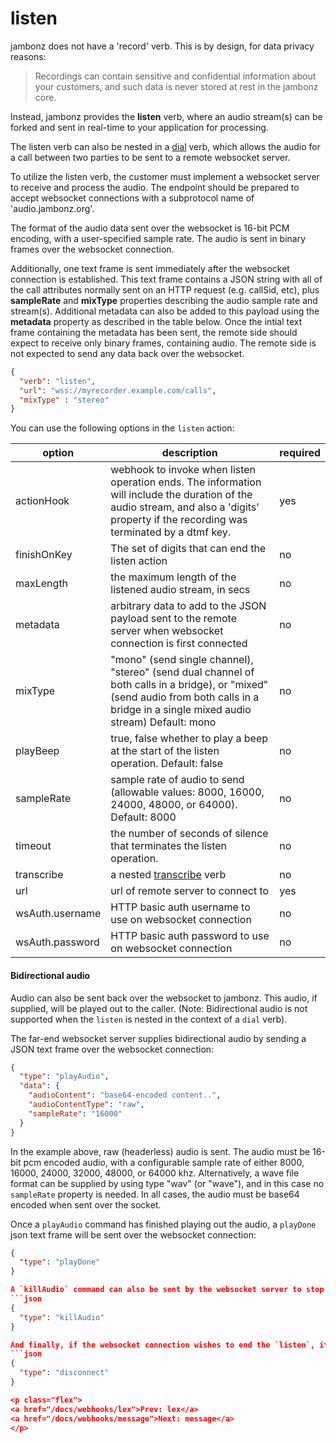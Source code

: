 # listen

jambonz does not have a 'record' verb. This is by design, for data privacy reasons:  

>Recordings can contain sensitive and confidential information about your customers, and such data is never stored at rest in the jambonz core.

Instead, jambonz provides the **listen** verb, where an audio stream(s) can be forked and sent in real-time to your application for processing.

The listen verb can also be nested in a [dial](#dial) verb, which allows the audio for a call between two parties to be sent to a remote websocket server.

To utilize the listen verb, the customer must implement a websocket server to receive and process the audio.  The endpoint should be prepared to accept websocket connections with a subprotocol name of 'audio.jambonz.org'.  

The format of the audio data sent over the websocket is 16-bit PCM encoding, with a user-specified sample rate.  The audio is sent in binary frames over the websocket connection.  

Additionally, one text frame is sent immediately after the websocket connection is established.  This text frame contains a JSON string with all of the call attributes normally sent on an HTTP request (e.g. callSid, etc), plus **sampleRate** and **mixType** properties describing the audio sample rate and stream(s).  Additional metadata can also be added to this payload using the **metadata** property as described in the table below.  Once the intial text frame containing the metadata has been sent, the remote side should expect to receive only binary frames, containing audio.  The remote side is not expected to send any data back over the websocket.

```json
{
  "verb": "listen",
  "url": "wss://myrecorder.example.com/calls",
  "mixType" : "stereo"
}
```

You can use the following options in the `listen` action:

| option        | description | required  |
| ------------- |-------------| -----|
| actionHook | webhook to invoke when listen operation ends.  The information will include the duration of the audio stream, and also a 'digits' property if the recording was terminated by a dtmf key. | yes |
| finishOnKey | The set of digits that can end the listen action | no |
| maxLength | the maximum length of the listened audio stream, in secs | no |
| metadata | arbitrary data to add to the JSON payload sent to the remote server when websocket connection is first connected | no |
| mixType | "mono" (send single channel), "stereo" (send dual channel of both calls in a bridge), or "mixed" (send audio from both calls in a bridge in a single mixed audio stream) Default: mono | no |
| playBeep | true, false whether to play a beep at the start of the listen operation.  Default: false | no |
| sampleRate | sample rate of audio to send (allowable values: 8000, 16000, 24000, 48000, or 64000).  Default: 8000 | no |
| timeout | the number of seconds of silence that terminates the listen operation.| no |
| transcribe | a nested [transcribe](#transcribe) verb | no |
| url | url of remote server to connect to | yes |
| wsAuth.username | HTTP basic auth username to use on websocket connection | no |
| wsAuth.password | HTTP basic auth password to use on websocket connection | no |

<h4 id="#birectional_audio">Bidirectional audio</h4>

Audio can also be sent back over the websocket to jambonz.  This audio, if supplied, will be played out to the caller.  (Note: Bidirectional audio is not supported when the `listen` is nested in the context of a `dial` verb).

The far-end websocket server supplies bidirectional audio by sending a JSON text frame over the websocket connection:
```json
{
  "type": "playAudio",
  "data": {
    "audioContent": "base64-encoded content..",
    "audioContentType": "raw",
    "sampleRate": "16000"
  }
}
```
In the example above, raw (headerless) audio is sent.  The audio must be 16-bit pcm encoded audio, with a configurable sample rate of either 8000, 16000, 24000, 32000, 48000, or 64000 khz.  Alternatively, a wave file format can be supplied by using type "wav" (or "wave"), and in this case no `sampleRate` property is needed.  In all cases, the audio must be base64 encoded when sent over the socket.

Once a `playAudio` command has finished playing out the audio, a `playDone` json text frame will be sent over the websocket connection:
```json
{
  "type": "playDone"
}

A `killAudio` command can also be sent by the websocket server to stop the playout of audio that was started via a previous `playAudio` command:
```json
{
  "type": "killAudio"
}

And finally, if the websocket connection wishes to end the `listen`, it can send a `disconnect` command:
```json
{
  "type": "disconnect"
}

<p class="flex">
<a href="/docs/webhooks/lex">Prev: lex</a>
<a href="/docs/webhooks/message">Next: message</a>
</p>

